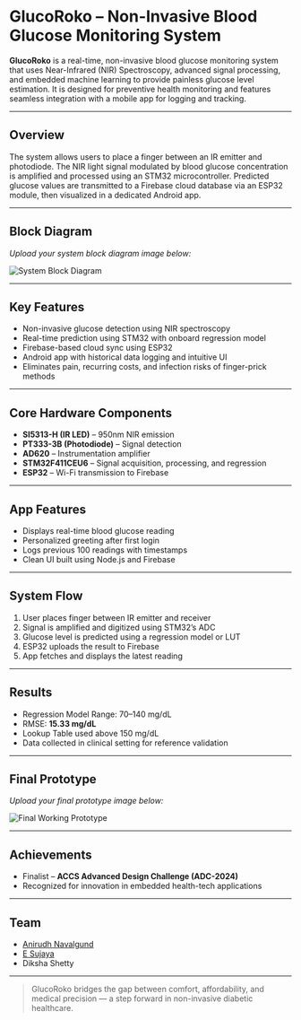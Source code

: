 # GlucoRoko – Non-Invasive Blood Glucose Monitoring System

**GlucoRoko** is a real-time, non-invasive blood glucose monitoring system that uses Near-Infrared (NIR) Spectroscopy, advanced signal processing, and embedded machine learning to provide painless glucose level estimation. It is designed for preventive health monitoring and features seamless integration with a mobile app for logging and tracking.

---

## Overview

The system allows users to place a finger between an IR emitter and photodiode. The NIR light signal modulated by blood glucose concentration is amplified and processed using an STM32 microcontroller. Predicted glucose values are transmitted to a Firebase cloud database via an ESP32 module, then visualized in a dedicated Android app.

---

## Block Diagram

*Upload your system block diagram image below:*

![System Block Diagram](images/block_diagram.png)

---

## Key Features

- Non-invasive glucose detection using NIR spectroscopy  
- Real-time prediction using STM32 with onboard regression model  
- Firebase-based cloud sync using ESP32  
- Android app with historical data logging and intuitive UI  
- Eliminates pain, recurring costs, and infection risks of finger-prick methods

---

## Core Hardware Components

- **SI5313-H (IR LED)** – 950nm NIR emission  
- **PT333-3B (Photodiode)** – Signal detection  
- **AD620** – Instrumentation amplifier  
- **STM32F411CEU6** – Signal acquisition, processing, and regression  
- **ESP32** – Wi-Fi transmission to Firebase  

---

## App Features

- Displays real-time blood glucose reading  
- Personalized greeting after first login  
- Logs previous 100 readings with timestamps  
- Clean UI built using Node.js and Firebase  

---

## System Flow

1. User places finger between IR emitter and receiver  
2. Signal is amplified and digitized using STM32’s ADC  
3. Glucose level is predicted using a regression model or LUT  
4. ESP32 uploads the result to Firebase  
5. App fetches and displays the latest reading  

---

## Results

- Regression Model Range: 70–140 mg/dL  
- RMSE: **15.33 mg/dL**  
- Lookup Table used above 150 mg/dL  
- Data collected in clinical setting for reference validation  

---

## Final Prototype

*Upload your final prototype image below:*

![Final Working Prototype](images/final_prototype.png)

---

## Achievements

- Finalist – **ACCS Advanced Design Challenge (ADC-2024)**  
- Recognized for innovation in embedded health-tech applications

---

## Team

- [Anirudh Navalgund](https://github.com/Anirudh-Navalgund)  
- [E Sujaya](https://github.com/Sujaya-E)
- Diksha Shetty

---

> GlucoRoko bridges the gap between comfort, affordability, and medical precision — a step forward in non-invasive diabetic healthcare.
